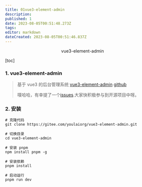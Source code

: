 ```yaml
---
title: 01vue3-element-admin
description: 
published: 1
date: 2023-08-05T00:51:48.273Z
tags: 
editor: markdown
dateCreated: 2023-08-05T00:51:46.837Z
---
```


<center>vue3-element-admin</center>





[toc]







### 1. vue3-element-admin

> 基于 vue3 的后台管理系统 [vue3-element-admin](https://github.com/youlaitech/vue3-element-admin) [github](https://github.com/youlaitech/vue3-element-admin)
>
> 噗哈哈，有幸提了一个[issues](https://github.com/youlaitech/vue3-element-admin/issues/9).大家快积极参与到开源项目中呀。



### 2. 安装

```shell
# 克隆代码
git clone https://gitee.com/youlaiorg/vue3-element-admin.git

# 切换目录
cd vue3-element-admin

# 安装 pnpm
npm install pnpm -g

# 安装依赖
pnpm install

# 启动运行
pnpm run dev
```



















